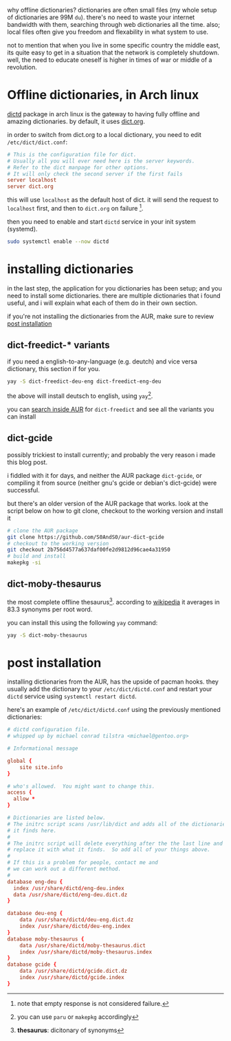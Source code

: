 why offline dictionaries? dictionaries are often small files (my whole setup of
dictionaries are 99M `du`). there's no need to waste your internet bandwidth
with them, searching through web dictionaries all the time.
also; local files often give you freedom and flexability in what system to use.

not to mention that when you live in some specific country the middle east, its
quite easy to get in a situation that the network is completely shutdown. well,
the need to educate oneself is higher in times of war or middle of a revolution.
# Offline dictionaries, in Arch linux
[dictd](https://archlinux.org/packages/?name=dictd) package in arch linux is the
gateway to having fully offline and amazing dictionaries. by default, it uses
[dict.org](https://dict.org).

in order to switch from dict.org to a local dictionary, you need to edit
`/etc/dict/dict.conf`:
```conf
# This is the configuration file for dict.
# Usually all you will ever need here is the server keywords.
# Refer to the dict manpage for other options.
# It will only check the second server if the first fails
server localhost
server dict.org
```

this will use `localhost` as the default host of dict. it will send the request
to `localhost` first, and then to `dict.org` on failure [^1].

[^1]: note that empty response is not considered failure.

then you need to enable and start `dictd` service in your init system (systemd).

```bash
sudo systemctl enable --now dictd
```

# installing dictionaries
in the last step, the application for you dictionaries has been setup; and you
need to install some dictionaries. there are multiple dictionaries that i found
useful, and i will explain what each of them do in their own section.

if you're not installing the dictionaries from the AUR, make sure to review
[post installation](#post-installation)

## dict-freedict-* variants
if you need a english-to-any-language (e.g. deutch) and vice versa
dictionary, this section if for you.

```bash
yay -S dict-freedict-deu-eng dict-freedict-eng-deu
```

the above will install deutsch to english, using `yay`[^2]. 

[^2]: you can use `paru` or `makepkg` accordingly

you can [search inside
AUR](https://aur.archlinux.org/packages?O=0&SeB=nd&K=dict-freedict&outdated=&SB=p&SO=d&PP=50&submit=Go)
for `dict-freedict` and see all the variants you can install

## dict-gcide
possibly trickiest to install currently; and probably the very reason i made
this blog post.

i fiddled with it for days, and neither the AUR package
`dict-gcide`, or compiling it from source (neither gnu's gcide or debian's
dict-gcide) were successful.

but there's an older version of the AUR package that works. look at the script
below on how to git clone, checkout to the working version and install it

```bash
# clone the AUR package
git clone https://github.com/S0AndS0/aur-dict-gcide
# checkout to the working version
git checkout 2b756d4577a637daf00fe2d9812d96cae4a31950
# build and install
makepkg -si
```

## dict-moby-thesaurus
the most complete offline thesaurus[^3]. according to
[wikipedia](https://en.wikipedia.org/wiki/Moby_Project#Thesaurus) it averages in
83.3 synonyms per root word.

you can install this using the following `yay` command:
```bash
yay -S dict-moby-thesaurus
```

[^3]: **thesaurus**: dicitonary of synonyms

# post installation
installing dictionaries from the AUR, has the upside of pacman hooks. they
usually add the dictionary to your `/etc/dict/dictd.conf` and restart your
`dictd` service using `systemctl restart dictd`. 

here's an example of `/etc/dict/dictd.conf` using the previously mentioned
dictionaries:
```conf
# dictd configuration file.
# whipped up by michael conrad tilstra <michael@gentoo.org>

# Informational message

global {
    site site.info
}

# who's allowed.  You might want to change this.
access {
  allow *
}

# Dictionaries are listed below.
# The initrc script scans /usr/lib/dict and adds all of the dictionaries
# it finds here.
#
# The initrc script will delete everything after the the last line and
# replace it with what it finds.  So add all of your things above.
#
# If this is a problem for people, contact me and
# we can work out a different method.
#
database eng-deu {
  index /usr/share/dictd/eng-deu.index
  data /usr/share/dictd/eng-deu.dict.dz
}

database deu-eng {
	data /usr/share/dictd/deu-eng.dict.dz
	index /usr/share/dictd/deu-eng.index
}
database moby-thesaurus {
	data /usr/share/dictd/moby-thesaurus.dict
	index /usr/share/dictd/moby-thesaurus.index
}
database gcide {
	data /usr/share/dictd/gcide.dict.dz
	index /usr/share/dictd/gcide.index
}
```
